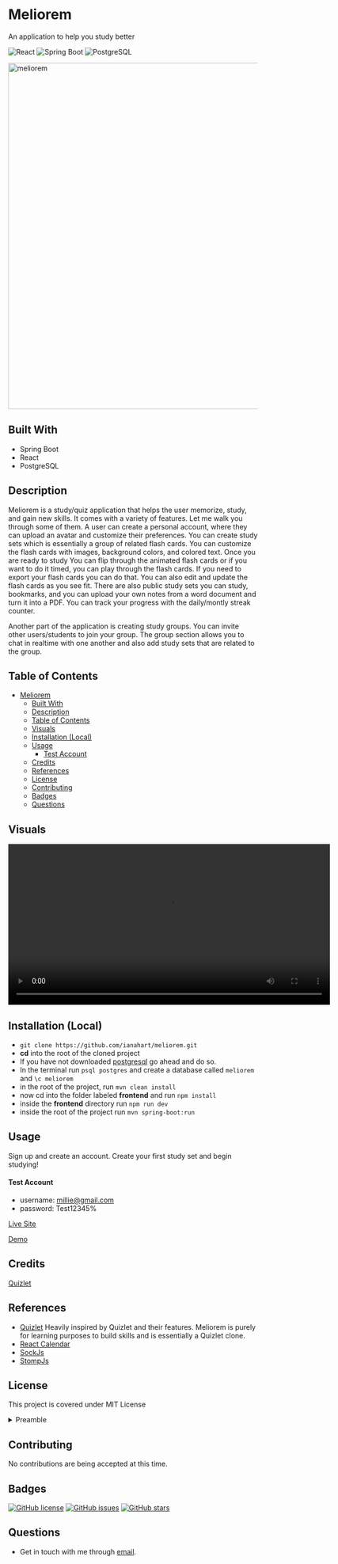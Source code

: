 # Meliorem

An application to help you study better

![React](https://camo.githubusercontent.com/e95e1cbdf8a6d197063c7e8765a79deb9b853081012d6e892adb6ac2c364397c/68747470733a2f2f696d672e736869656c64732e696f2f7374617469632f76313f7374796c653d666f722d7468652d6261646765266d6573736167653d526561637426636f6c6f723d323232323232266c6f676f3d5265616374266c6f676f436f6c6f723d363144414642266c6162656c3d)
![Spring Boot](https://camo.githubusercontent.com/f4a35c8c4d475cbde11892b5fbb4735de63043c884ca4616f91fcc494200fa00/68747470733a2f2f696d672e736869656c64732e696f2f7374617469632f76313f7374796c653d666f722d7468652d6261646765266d6573736167653d537072696e672b426f6f7426636f6c6f723d364442333346266c6f676f3d537072696e672b426f6f74266c6f676f436f6c6f723d464646464646266c6162656c3d)
![PostgreSQL](https://camo.githubusercontent.com/aaf7d409d95158427f9389c20305d66299f4e15d96bfa9d4f0792b21ad01e327/68747470733a2f2f696d672e736869656c64732e696f2f7374617469632f76313f7374796c653d666f722d7468652d6261646765266d6573736167653d506f737467726553514c26636f6c6f723d343136394531266c6f676f3d506f737467726553514c266c6f676f436f6c6f723d464646464646266c6162656c3d)

<img width="700" alt="meliorem" src="https://github.com/ianahart/meliorem/assets/29121238/aa1ab0e9-33f7-4a2e-acd5-0340e918ce05">

## Built With

- Spring Boot
- React
- PostgreSQL

## Description

Meliorem is a study/quiz application that helps the user memorize, study, and gain new skills.
It comes with a variety of features. Let me walk you through some of them. A user can create a personal account,
where they can upload an avatar and customize their preferences. You can create study sets which is essentially a group of related
flash cards. You can customize the flash cards with images, background colors, and colored text. Once you are ready to study
You can flip through the animated flash cards or if you want to do it timed, you can play through the flash cards.
If you need to export your flash cards you can do that. You can also edit and update the flash cards as you see fit. There are also public study sets
you can study, bookmarks, and you can upload your own notes from a word document and turn it into a PDF. You can track your progress with the daily/montly streak counter.

Another part of the application is creating study groups. You can invite other users/students to join your group.
The group section allows you to chat in realtime with one another and also add study sets that are related to the group.

## Table of Contents

- [Meliorem](#meliorem)
    - [Built With](#built-with)
  - [Description](#description)
  - [Table of Contents](#table-of-contents)
  - [Visuals](#visuals)
  - [Installation (Local)](#installation-local)
  - [Usage](#usage)
      - [Test Account](#test-account)
  - [Credits](#credits)
  - [References](#references)
  - [License](#license)
  - [Contributing](#contributing)
  - [Badges](#badges)
  - [Questions](#questions)


## Visuals

<div>
    <video src="https://github.com/ianahart/meliorem/assets/29121238/f35df0e8-c07f-4926-bf02-8896d8d71dee" width="650" controls type="video/mp4"></video>
</div>


## Installation (Local)

- `git clone https://github.com/ianahart/meliorem.git`
- **cd** into the root of the cloned project
- If you have not downloaded [postgresql](https://www.postgresql.org/) go ahead and do so.
- In the terminal run `psql postgres` and create a database called `meliorem` and `\c meliorem`
- in the root of the project, run `mvn clean install`
- now cd into the folder labeled **frontend** and run `npm install`
- inside the **frontend** directory run `npm run dev`
- inside the root of the project run `mvn spring-boot:run`

## Usage

Sign up and create an account. Create your first study set and begin studying!

#### Test Account

- username: millie@gmail.com
- password: Test12345%

[Live Site](https://meliorem.netlify.app/)

[Demo](https://drive.google.com/file/d/1t514WCPX5IIyt5xwq7k65hnHkVBkT9rq/view)

## Credits

[Quizlet](https://quizlet.com/)

## References

- [Quizlet](https://quizlet.com/) Heavily inspired by Quizlet and their features.
  Meliorem is purely for learning purposes to build skills and is essentially a Quizlet clone.
- [React Calendar](https://www.npmjs.com/package/react-calendar)
- [SockJs](https://github.com/sockjs/sockjs-client)
- [StompJs](https://github.com/stomp-js/stompjs)

## License

This project is covered under MIT License

<details>
  <summary>
    Preamble
  </summary>

```

Copyright (c) 2024  Ian Hart

Permission is hereby granted, free of charge, to any person obtaining a copy
of this software and associated documentation files (the "Software"), to deal
in the Software without restriction, including without limitation the rights
to use, copy, modify, merge, publish, distribute, sublicense, and/or sell
copies of the Software, and to permit persons to whom the Software is
furnished to do so, subject to the following conditions:

The above copyright notice and this permission notice shall be included in all
copies or substantial portions of the Software.

THE SOFTWARE IS PROVIDED "AS IS", WITHOUT WARRANTY OF ANY KIND, EXPRESS OR
IMPLIED, INCLUDING BUT NOT LIMITED TO THE WARRANTIES OF MERCHANTABILITY,
FITNESS FOR A PARTICULAR PURPOSE AND NONINFRINGEMENT. IN NO EVENT SHALL THE
AUTHORS OR COPYRIGHT HOLDERS BE LIABLE FOR ANY CLAIM, DAMAGES OR OTHER
LIABILITY, WHETHER IN AN ACTION OF CONTRACT, TORT OR OTHERWISE, ARISING FROM,
OUT OF OR IN CONNECTION WITH THE SOFTWARE OR THE USE OR OTHER DEALINGS IN THE
SOFTWARE.

```

</details>

## Contributing

No contributions are being accepted at this time.

## Badges

[![GitHub license](https://img.shields.io/github/license/ianahart/meliorem)](https://github.com/ianahart/meliorem/main/LICENSE)
[![GitHub issues](https://img.shields.io/github/issues/ianahart/meliorem)](https://github.com/ianahart/meliorem/issues)
[![GitHub stars](https://img.shields.io/github/stars/ianahart/meliorem)](https://github.com/ianahart/meliorem/stargazers)

## Questions

- Get in touch with me through [email](mailto:ianalexhart@gmail.com).
